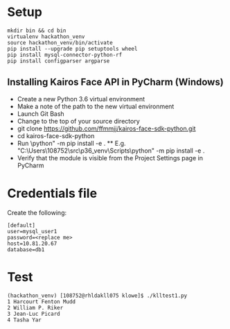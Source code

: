 # Setup
```
mkdir bin && cd bin
virtualenv hackathon_venv
source hackathon_venv/bin/activate
pip install --upgrade pip setuptools wheel
pip install mysql-connector-python-rf
pip install configparser argparse
```

## Installing Kairos Face API in PyCharm (Windows)

* Create a new Python 3.6 virtual environment 
* Make a note of the path to the new virtual environment
* Launch Git Bash
* Change to the top of your source directory
* git clone https://github.com/ffmmjj/kairos-face-sdk-python.git
* cd kairos-face-sdk-python
* Run <path to virtual environment>\python" -m pip install -e .
** E.g. "C:\Users\108752\src\p36_venv\Scripts\python" -m pip install -e .
* Verify that the module is visible from the Project Settings page in PyCharm


# Credentials file
Create the following:
```
[default]
user=mysql_user1
password=<replace me>
host=10.81.20.67
database=db1
```

# Test
```
(hackathon_venv) [108752@rhldakll075 klowe]$ ./klltest1.py
1 Harcourt Fenton Mudd
2 William P. Riker
3 Jean-Luc Picard
4 Tasha Yar
```

